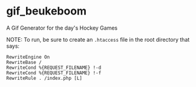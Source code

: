 # gif_beukeboom
A Gif Generator for the day's Hockey Games

NOTE: To run, be sure to create an `.htaccess` file in the root directory that says:

```
RewriteEngine On
RewriteBase /
RewriteCond %{REQUEST_FILENAME} !-d
RewriteCond %{REQUEST_FILENAME} !-f
RewriteRule . /index.php [L]
```
